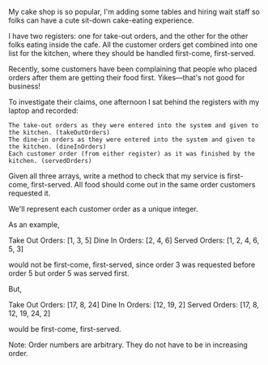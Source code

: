 

My cake shop is so popular, I'm adding some tables and hiring wait staff so folks can have a cute sit-down cake-eating experience.

I have two registers: one for take-out orders, and the other for the other folks eating inside the cafe. All the customer orders get combined into one list for the kitchen, where they should be handled first-come, first-served.

Recently, some customers have been complaining that people who placed orders after them are getting their food first. Yikes—that's not good for business!

To investigate their claims, one afternoon I sat behind the registers with my laptop and recorded:

    The take-out orders as they were entered into the system and given to the kitchen. (takeOutOrders)
    The dine-in orders as they were entered into the system and given to the kitchen. (dineInOrders)
    Each customer order (from either register) as it was finished by the kitchen. (servedOrders)

Given all three arrays, write a method to check that my service is first-come, first-served. All food should come out in the same order customers requested it.

We'll represent each customer order as a unique integer.

As an example,

  Take Out Orders: [1, 3, 5]
  Dine In Orders: [2, 4, 6]
  Served Orders: [1, 2, 4, 6, 5, 3]

would not be first-come, first-served, since order 3 was requested before order 5 but order 5 was served first.

But,

  Take Out Orders: [17, 8, 24]
  Dine In Orders: [12, 19, 2]
  Served Orders: [17, 8, 12, 19, 24, 2]

would be first-come, first-served.

Note: Order numbers are arbitrary. They do not have to be in increasing order.
